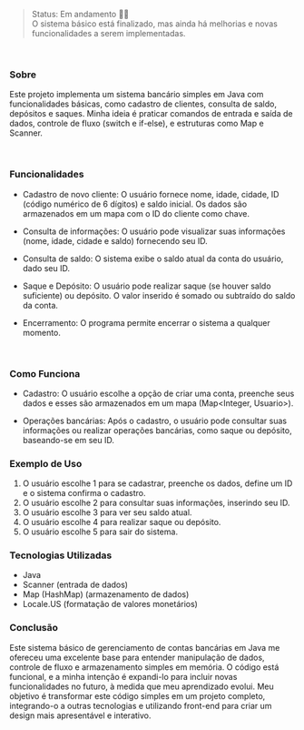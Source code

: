 > Status: Em andamento 👷🏻<br>
O sistema básico está finalizado, mas ainda há melhorias e novas funcionalidades a serem implementadas.

<br>

### Sobre
Este projeto implementa um sistema bancário simples em Java com funcionalidades básicas, como cadastro de clientes, consulta de saldo, depósitos e saques. Minha ideia é praticar comandos de entrada e saída de dados, controle de fluxo (switch e if-else), e estruturas como Map e Scanner.

<br>

### Funcionalidades
- Cadastro de novo cliente: O usuário fornece nome, idade, cidade, ID (código numérico de 6 dígitos) e saldo inicial. Os dados são armazenados em um mapa com o ID do cliente como chave.

- Consulta de informações: O usuário pode visualizar suas informações (nome, idade, cidade e saldo) fornecendo seu ID.

- Consulta de saldo: O sistema exibe o saldo atual da conta do usuário, dado seu ID.

- Saque e Depósito: O usuário pode realizar saque (se houver saldo suficiente) ou depósito. O valor inserido é somado ou subtraído do saldo da conta.

- Encerramento: O programa permite encerrar o sistema a qualquer momento.

<br>

### Como Funciona
- Cadastro: O usuário escolhe a opção de criar uma conta, preenche seus dados e esses são armazenados em um mapa (Map<Integer, Usuario>).

- Operações bancárias: Após o cadastro, o usuário pode consultar suas informações ou realizar operações bancárias, como saque ou depósito, baseando-se em seu ID.

### Exemplo de Uso
1. O usuário escolhe 1 para se cadastrar, preenche os dados, define um ID e o sistema confirma o cadastro.
2. O usuário escolhe 2 para consultar suas informações, inserindo seu ID.
3. O usuário escolhe 3 para ver seu saldo atual.
4. O usuário escolhe 4 para realizar saque ou depósito.
5. O usuário escolhe 5 para sair do sistema.

### Tecnologias Utilizadas
- Java
- Scanner (entrada de dados)
- Map (HashMap) (armazenamento de dados)
- Locale.US (formatação de valores monetários)

### Conclusão
Este sistema básico de gerenciamento de contas bancárias em Java me ofereceu uma excelente base para entender manipulação de dados, controle de fluxo e armazenamento simples em memória. O código está funcional, e a minha intenção é expandi-lo para incluir novas funcionalidades no futuro, à medida que meu aprendizado evolui. Meu objetivo é transformar este código simples em um projeto completo, integrando-o a outras tecnologias e utilizando front-end para criar um design mais apresentável e interativo.
